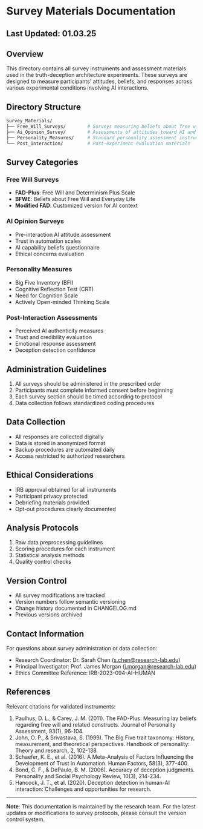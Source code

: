 # Survey Materials Documentation

## Last Updated: 01.03.25

## Overview

This directory contains all survey instruments and assessment materials used in the truth-deception architecture experiments. These surveys are designed to measure participants' attitudes, beliefs, and responses across various experimental conditions involving AI interactions.

## Directory Structure

```bash
Survey_Materials/
├── Free_Will_Surveys/        # Surveys measuring beliefs about free will and determinism
├── Ai_Opinion_Survey/        # Assessments of attitudes toward AI and automation
├── Personality_Measures/     # Standard personality assessment instruments
└── Post_Interaction/         # Post-experiment evaluation materials
```

## Survey Categories

### Free Will Surveys

- **FAD-Plus**: Free Will and Determinism Plus Scale
- **BFWE**: Beliefs about Free Will and Everyday Life
- **Modified FAD**: Customized version for AI context

### AI Opinion Surveys

- Pre-interaction AI attitude assessment
- Trust in automation scales
- AI capability beliefs questionnaire
- Ethical concerns evaluation

### Personality Measures

- Big Five Inventory (BFI)
- Cognitive Reflection Test (CRT)
- Need for Cognition Scale
- Actively Open-minded Thinking Scale

### Post-Interaction Assessments

- Perceived AI authenticity measures
- Trust and credibility evaluation
- Emotional response assessment
- Deception detection confidence

## Administration Guidelines

1. All surveys should be administered in the prescribed order
2. Participants must complete informed consent before beginning
3. Each survey section should be timed according to protocol
4. Data collection follows standardized coding procedures

## Data Collection

- All responses are collected digitally
- Data is stored in anonymized format
- Backup procedures are automated daily
- Access restricted to authorized researchers

## Ethical Considerations

- IRB approval obtained for all instruments
- Participant privacy protected
- Debriefing materials provided
- Opt-out procedures clearly documented

## Analysis Protocols

1. Raw data preprocessing guidelines
2. Scoring procedures for each instrument
3. Statistical analysis methods
4. Quality control checks

## Version Control

- All survey modifications are tracked
- Version numbers follow semantic versioning
- Change history documented in CHANGELOG.md
- Previous versions archived

## Contact Information

For questions about survey administration or data collection:

- Research Coordinator: Dr. Sarah Chen (<s.chen@research-lab.edu>)
- Principal Investigator: Prof. James Morgan (<j.morgan@research-lab.edu>)
- Ethics Committee Reference: IRB-2023-094-AI-HUMAN

## References

Relevant citations for validated instruments:

1. Paulhus, D. L., & Carey, J. M. (2011). The FAD-Plus: Measuring lay beliefs regarding free will and related constructs. Journal of Personality Assessment, 93(1), 96-104.
2. John, O. P., & Srivastava, S. (1999). The Big Five trait taxonomy: History, measurement, and theoretical perspectives. Handbook of personality: Theory and research, 2, 102-138.
3. Schaefer, K. E., et al. (2016). A Meta-Analysis of Factors Influencing the Development of Trust in Automation. Human Factors, 58(3), 377-400.
4. Bond, C. F., & DePaulo, B. M. (2006). Accuracy of deception judgments. Personality and Social Psychology Review, 10(3), 214-234.
5. Hancock, J. T., et al. (2020). Deception detection in human-AI interaction: Challenges and opportunities for research.

---

**Note**: This documentation is maintained by the research team. For the latest updates or modifications to survey protocols, please consult the version control system.
